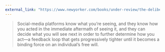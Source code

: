 ```yaml
---
external_link: "https://www.newyorker.com/books/under-review/the-deliberate-awfulness-of-social-media"
---
```


> Social-media platforms know what you’re seeing, and they know how you acted in the immediate aftermath of seeing it, and they can decide what you will see next in order to further determine how you act—a feedback loop that gets progressively tighter until it becomes a binding force on an individual’s free will.


